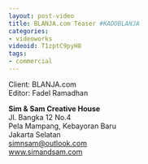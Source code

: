 ```yaml
---
layout: post-video
title: BLANJA.com Teaser #KADOBLANJA
categories:
- videoworks
videoid: T1zptC9pyH8
tags:
- commercial
---
```


Client: BLANJA.com<br/>
Editor: Fadel Ramadhan<br/>

**Sim & Sam Creative House**<br/>
Jl. Bangka 12 No.4<br/>
Pela Mampang, Kebayoran Baru<br/>
Jakarta Selatan<br/>
simnsam@outlook.com<br/>
www.simandsam.com<br/>
